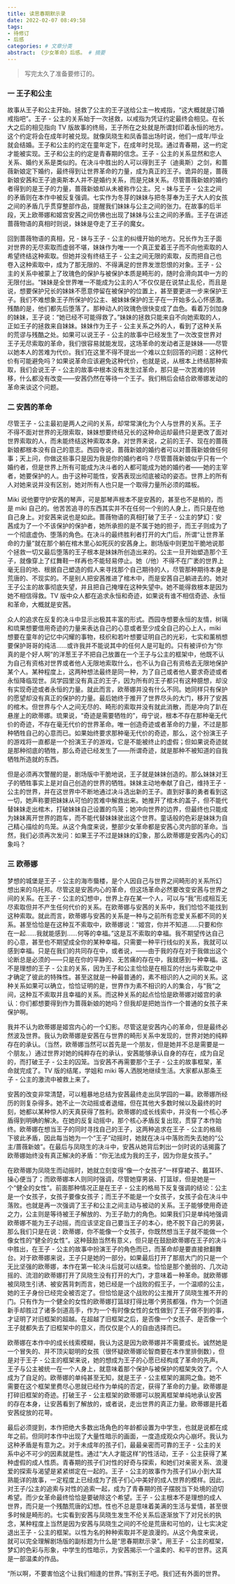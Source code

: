 ```yaml
---
title: 读思春期默示录
date: 2022-02-07 08:49:58
tags:
- 待修订
- 后感
categories: # 文章分类
abstract: 《少女革命》后感。 # 摘要
---
```


> 写完太久了准备要修订的。

### 一 王子和公主

故事从王子和公主开始。拯救了公主的王子送给公主一枚戒指，“这大概就是订婚戒指吧”。王子 - 公主的关系始于一次拯救，以戒指为凭证约定最终会相见。在长大之后的相见指向 TV 版故事的终局，王子所在之处就是所谓封印着永恒的地方。这个约定将会在成年时被兑现。就像凤晓生和凤香苗出场时说，他们一成年/毕业就会结婚。王子和公主的约定在童年定下，在成年时兑现。通过青春期，这一约定才能被实现。王子和公主的约定是青春期的信念。王子 - 公主的关系显然和恋人关系、婚约关系是类似的。在决斗中胜出的人可以得到王子（迪奥斯）之剑，和蔷薇新娘定下婚约，最终得到让世界革命的力量，成为真正的王子。诡异的是，蔷薇新娘安茜和王子迪奥斯本人并不是婚约关系，而是兄妹关系。尽管蔷薇新娘的婚约者得到的是王子的力量，蔷薇新娘却从未被称作公主。兄 - 妹与王子 - 公主之间的矛盾则在本作中被反复强调。七实作为冬芽的妹妹与把冬芽奉为王子大人的女孩之间的矛盾几乎贯穿整部作品，提醒我们妹妹与公主之间的张力。在故事的后半段，天上欧蒂娜和姬宫安茜之间仿佛也出现了妹妹与公主之间的矛盾。王子在讲述蔷薇物语的真相时则说，妹妹是夺走了王子的魔女。

回到蔷薇物语的真相，兄 - 妹与王子 - 公主的纠缠开始的地方。兄长作为王子面对世界的无尽索取而虚弱不堪，妹妹作为唯一一个真正爱着王子而不向他索取的人希望终结这种索取。但她并没有终结王子 - 公主之间无限的索取，反而把自己也卷入这种索取中，成为了那无限的、不得满足的世界发泄怨恨的对象。王子 - 公主的关系中被蒙上了玫瑰色的保护与被保护本质是畸形的，随时会滑向其中一方的无限付出。“妹妹是全世界唯一不能成为公主的人”不仅仅是在说禁止乱伦，而且是说，想要保护兄长的妹妹不愿意停留在被保护的位置上，甚至要更进一步来保护王子。我们不难想象王子所保护的公主、被妹妹保护的王子在一开始多么心怀感激。残酷的是，他们都先后堕落了。那种动人的玫瑰色很快变成了血色。看着万剑加身的妹妹，王子说：“她已经不可能得救了。”妹妹的拯救只能来自不向她索取的人，正如王子的拯救来自妹妹。妹妹作为王子 - 公主关系之外的人，看到了这种关系的荒谬与残酷之处。如果可以说王子 - 公主的故事中已经发生了一次改变世界对王子无尽索取的革命，我们很容易就能发现，这场革命的发动者正是妹妹——尽管以她本人的苦难为代价。我们在这里不得不提出一个难以立刻回答的问题：这种代价有可能避免吗？如果说革命应该避免这种代价，也就是说，从根本上终结那种索取，我们会说王子 - 公主的故事中根本没有发生过革命，那只是一次苦难的转移，什么都没有改变——安茜仍然在等待一个王子。我们稍后会结合欧蒂娜发动的革命来谈这个问题。

 

### 二 安茜的革命

尽管王子 - 公主最初是两人之间的关系，却常常演化为个人与世界的关系。王子不得不面对世界的无限索取，妹妹想要终结兄长的这种命运却最终只是更改了面对世界索取的人，而未能终结这种索取本身。对世界来说，之前的王子、现在的蔷薇新娘都根本没有自己的意志。西园寺说，蔷薇新娘的婚约者可以对蔷薇新娘做任何事；天上问，你做这些事只是因为我是你的婚约者吗？尽管蔷薇新娘似乎只有一个婚约者，但是世界上所有可能成为决斗者的人都可能成为她的婚约者——她的主宰者，她要保护的人。由于这种可能性，安茜表现出彻底被动的姿态。世界上的所有人对她来说并没有区别，她对所有人也只是一个取得力量所必须的踏板。

Miki 说他要守护安茜的琴声，可是那琴声根本不是安茜的，甚至也不是梢的，而是 miki 自己的。他苦苦追寻的东西其实并不在任何一个别的人身上，而只是在他自己身上。对安茜来说也是如此。蔷薇物语的真相打破了王子 - 公主的梦幻：安茜成为了一个不该保护的保护者，她所承担的是不属于她的担子，而王子则成为了一个彻底虚伪、堕落的角色。在决斗的最终胜利者打开的大门后，所谓“让世界革命的力量”就在那个躺在棺木里心如死灰的安茜身上。剧场版中则更加干脆地说那个拯救一切又最后堕落的王子根本是妹妹所创造出来的。公主一旦开始塑造那个王子，就像穿上了红舞鞋一样再也不能轻易停止。她（/他）不得不在广袤的世界上毫无目的地、根据自己塑造的假人来寻找那个自己期待的人，尽管那种期待本身是荒唐的、不现实的。不是别人把安茜推进了棺木中，而是安茜自己躺进去的。她对王子公主的故事彻底失望，并且把自己掩埋在这种失望中。她不能得救根本是因为她不相信得救。TV 版中众人都在追求永恒和奇迹，如果说有谁不相信奇迹、永恒和革命，大概就是安茜。

众人的追求在反复的决斗中显示出极其丰富的形式。西园寺想要永恒的友情，树璃和琉果想要借用奇迹的力量来表达自己的心意或者至少成全自己的心上人，miki 想要在童年的记忆中闪耀的事物，枝织和若叶想要证明自己的光彩，七实和薰梢想要保护哥哥的纯洁……或许我并不能说其中的任何人是可耻的。只有被评价为“你真的是个好人啊”的洋葱王子不把自己放置在一个王子与公主的框架中，他既不认为自己有资格对世界或者他人无限地索取什么，也不认为自己有资格去无限地保护某个人。某种程度上，这两种想法最终是同一种，为了自己或者他人要求奇迹或者永恒降临现世。凤学园里没有真正的王子，因为所有的王子都只有这种臆想，却没有实现奇迹或者永恒的力量。就此而言，欧蒂娜并没有什么不同。她同样只有保护的愿望却没有真正的保护的力量。最后她终于推开了世界尽头的大门，移开了安茜的棺木。但世界与个人之间无尽的、畸形的索取并没有就此消散，而是冲向了趴在悬崖上的欧蒂娜。琉果说，“奇迹是需要牺牲的”，毋宁说，根本不存在那种毫无代价的奇迹，不存在毫无代价的世界革命。唯一创造奇迹或者革命的力量，不过是那种牺牲自己的心意而已。如果始终要求那种毫无代价的奇迹，那么，这个扮演王子的游戏将一直都是一个扮演王子的游戏，它是不能被终止的虚假；但如果说奇迹就是那种彻底的牺牲，那么奇迹已经发生了——所谓奇迹，就是那种不被知道的自我牺牲所造就的东西。

但是必须再次警醒的是，剧场版中干脆地说，王子就是妹妹创造的。那么妹妹对王子的牺牲事实上是对自己创造的世界的牺牲。妹妹主动地奉献了自己，维持王子 - 公主的世界，并在这世界中不断地通过决斗选出新的王子。直到好事的勇者看到这一切，她声称要把妹妹从可怕的苦难中解救出来。她推开了棺木的盖子，但不能代替妹妹走出棺木，打破妹妹自己设置的鸟笼；她冲向世界的边界，但最终也只能成为妹妹离开世界的跑车，而不能代替妹妹驶出这个世界。童话般的色彩是妹妹为自己精心描绘的鸟笼。从这个角度来说，整部少女革命都是安茜心灵内部的革命。当然，我们必须再次发问：如果王子不过是妹妹的幻象，那么欧蒂娜是安茜内心的幻象吗？

 

### 三 欧蒂娜

梦想的城堡是王子 - 公主的海市蜃楼，是个人因自己与世界之间畸形的关系所幻想出来的乌托邦。尽管这是安茜内心的革命，但这场革命必然要改变安茜与世界之间的关系。在王子 - 公主的幻想中，世界上存在某一个人，可以与“我”形成相互无尽索取但并不产生任何代价的关系。在欧蒂娜与安茜的关系中，我们恰恰不能找到这种索取。就此而言，欧蒂娜与安茜的关系是一种与之前所有恋爱关系都不同的关系。甚至恰恰是在这种互不索取中，欧蒂娜说：“姬宫，你并不知道……只要和你在一起……我就能感到……何等的幸福。”这是互不索取的幸福。我不期望传达自己的心意，甚至也不期望成全你的某种幸福，只需要一种平行线似的关系，我就可以感到幸福。只是在我们的共同存在中，或者说，——由于我的存在对于我做出这个论断总是必须的——只是在你的平静的、无苦痛的存在中，我就感到一种幸福。这不是理想的王子 - 公主的关系，因为王子和公主恰恰是在相互的付出与索取之中才确定了彼此的特殊性。甚至这就是一种最普通的，素不相识的人之间的关系。这种关系如果可以确立，恰恰证明的是，世界作为素不相识的人的集合，与“我”之间，这种互不索取并且幸福的关系。而这种关系的起点恰恰是欧蒂娜对姬宫的承认：你们都想要得到作为蔷薇新娘的她吗？但我却是把她当作一个普通的女孩子来保护啊。

我并不认为欧蒂娜是姬宫内心的一个幻影。尽管这是安茜内心的革命，但是最终必然波及世界。我认为欧蒂娜是安茜在与世界的畸形关系中发现的，世界对她的纯粹存在的承认。（当然，欧蒂娜当然可以首先是一个朋友，但是她并不总是需要是一个朋友。）通过世界对她的纯粹存在的承认，安茜能够承认自身的存在，成为自足的，而打破王子 - 公主的囚笼。当安茜不再需要那个王子 - 公主的故事框架，革命就完成了。TV 版的结尾，学姐和 miki 等人洒脱地继续生活。大家都从那条王子 - 公主的激流中被救上来了。

安茜的改变非常清楚，可以粗暴地总结为安茜最终走出凤学园的一幕。欧蒂娜所经历的则复杂得多。她不止一次动摇或者退缩，但在其他大多数时候以及最终的时刻，她都以某种惊人的天真获得了胜利。欧蒂娜的成长线索中，并没有一个核心矛盾得到明确的解决。在她的反复动摇中，那个核心矛盾反复出现，贯穿了本作始终。欧蒂娜在想当王子的同时寻找自己的王子，这两种追求在王子 - 公主的格局下彼此矛盾，因此每当她为一个“王子”动摇时，她就在决斗中落败而失去她的“公主/蔷薇新娘”。在最后与凤晓生的决斗中，安茜从她背后刺出一剑时说的话揭露了欧蒂娜始终没有真正解决的矛盾：“你无法成为我的王子，因为你是女孩子。”

在欧蒂娜为凤晓生而动摇时，她就立刻变得“像一个女孩子”一样穿裙子、戴耳环、操心便当了；而欧蒂娜本人则同时强调，尽管她穿男装、打篮球，但是她是一个“健全的女性”。前面那种情况正是在王子 - 公主的格局下反复强调的结论：公主是一个女孩子，女孩子要像女孩子；而王子不能是一个女孩子，女孩子会在决斗中落败。也就是再一次强调了王子和公主之间主动与被动的关系。王子能够使用奇迹之力，公主则是等待被王子解放的、为王子助力的角色。如果我们只是单纯地强调欧蒂娜不能为王子动摇，而应该坚定自己要当王子的本心，绝不脱下自己的男装，那么我们只是在说：欧蒂娜，你不能像一个女孩子，你既然想当王子就不能做一个像女性的“健全的女性”。这种鼓励当然有意义，但只是在鼓励欧蒂娜在王子的决斗中胜出，在王子 - 公主的故事中扮演王子的角色而已，而革命却是要直接掀翻舞台。对于欧蒂娜来说，王子只是她的一部分。如果最后打开了那扇大门的只是一个无比坚强的欧蒂娜，本作在第一轮决斗后就可以结束。恰恰是那个脆弱的、几次动摇的、流泪的欧蒂娜打开了凤晓生没有打开的大门，才意味着一种革命。就欧蒂娜被凤晓生引诱、被安茜背刺而言，她已经是一个战败的假王子，一个温顺的公主，她的王子身份已经完全被否定了。但恰恰是这个战败的公主推开了凤晓生推不开的门。只有作为一个健全的女性的欧蒂娜打篮球打得比哪个男孩都强，作为一个剑道新手却胜过了诸多剑道高手，作为一个有时像女性的女性做到了王子做不到的事，才证明了对旧框架的超越。在超越了旧框架之后，是否像一个女孩子、是否像一个王子就都失去了旧框架中的意义，而仅仅是个人的自由选择而已。

欧蒂娜在本作中的成长线索模糊，我认为这是因为欧蒂娜并不需要成长。诚然她是一个冒失的、并不顶尖聪明的女孩（很怀疑欧蒂娜论智商要在本作里排倒数），但是对于王子 - 公主的框架来说，她的想成为王子的心愿已经构成了革命的先声。王子与公主被统一在一个人身上，就意味着那个保护与被保护的框架失效了。个人成为了自足的。欧蒂娜的单纯甚至无知，就是王子 - 公主框架的漏网之鱼。她不需要在这个框架里费尽心思就已经作为单纯的否定，获得了革命的力量。欧蒂娜是打碎旧框架的奇迹。打破王子 - 公主框架的欧蒂娜可以脱离框架单纯地承认安茜的存在本身，让安茜看到了解放的，或者说，走出世界的真正力量。欧蒂娜是托着安茜绽放的花萼。

 

最后必须提到，本作把绝大多数出场角色的年龄都设置为中学生，也就是说都在成年之前。但同时本作中出现了大量性暗示的画面，一度造成观众内心崩坏。我认为这种矛盾是有意为之。对于未成年的孩子们，最最亲密而可靠的王子 - 公主的关系中必不可少的因素就是性。通过“大人才能这样”的性活动，王子 - 公主获得了某种虚假的成人性质。青春期的孩子们对性的好奇与探索，和她们对亲密关系、浪漫爱的探索与渴望是紧紧绑定在一起的。王子 - 公主的故事作为孩子们从小到大耳熟能详的故事，一定程度上已经成为了孩子们心中美好的成人世界的模样。因此，对王子/公主的追索与对性的追索一起，成为了青春期的孩子摆脱当下处境的迫切希望。而少女革命最终恰恰是要破除这个希望。王子 - 公主根本不是理想的成人世界，而只是一个残酷荒唐的幻想。性也不总是意味着美满的生活与爱情，甚至很多时候是畸形的。七实看到安茜与凤晓生发生不伦关系后逐渐放下了对兄长的执念，某种程度上当然是因为安茜与凤晓生之间的不伦是荒唐和可怕的，让七实决定退出王子 - 公主的框架。以性为名的种种索取并不是浪漫的。从这个角度来说，就可以完全理解剧场版的副标题为什么是“思春期默示录”。用王子 - 公主的框架，梦幻的色彩与形象，中学生的性暗示，为安茜揭示一个温柔的、和平的世界。这真是一部温柔的作品。

 

“所以啊，不要害怕这个让我们相逢的世界。”挥别王子吧。我们还有外面的世界。